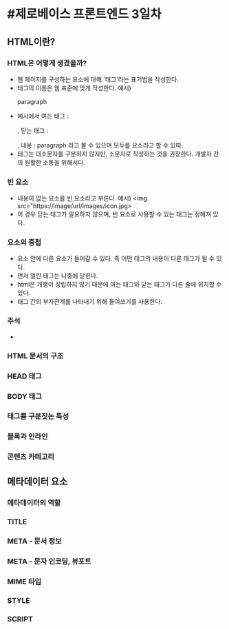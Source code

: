 #제로베이스 프론트엔드 3일차
=========================

## HTML이란?
### HTML은 어떻게 생겼을까?
* 웹 페이지를 구성하는 요소에 대해 '태그'라는 표기법을 작성한다.
* 태그의 이름은 웹 표준에 맞게 작성한다. 예시) <p>paragraph</p>
* 예시에서 여는 태그 : <p>, 닫는 태그 : </p>, 내용 : paragraph 라고 볼 수 있으며 모두를 요소라고 할 수 있따.
* 태그는 대소문자를 구분하지 않지만, 소문자로 작성하는 것을 권장한다. 개발자 간의 원활한 소통을 위해서다.

### 빈 요소
* 내용이 없는 요소를 빈 요소라고 부른다. 예시) <img src="https://image/url/images/icon.jpg>
* 이 경우 닫는 태그가 필요하지 않으며, 빈 요소로 사용할 수 있는 태그는 정해져 있다.
  
### 요소의 중첩
* 요소 안에 다른 요소가 들어갈 수 있다. 즉 어떤 태그의 내용이 다른 태그가 될 수 있다.
* 먼저 열린 태그는 나중에 닫힌다.
* html은 개행이 성립하지 않기 때문에 여는 태그와 닫는 태그가 다른 줄에 위치할 수 있다.
* 태그 간의 부자관계를 나타내기 위해 들여쓰기를 사용한다.

### 주석
* 
### HTML 문서의 구조
### HEAD 태그
### BODY 태그
### 태그를 구분짓는 특성
### 블록과 인라인
### 콘텐츠 카테고리

## 메타데이터 요소
### 메타데이터의 역할
### TITLE
### META - 문서 정보
### META - 문자 인코딩, 뷰포트  
### MIME 타입
### STYLE
### SCRIPT

